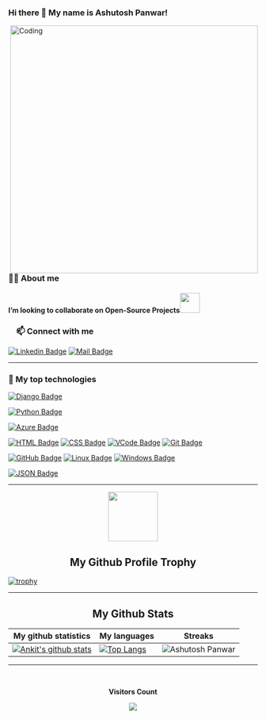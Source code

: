 ### Hi there 👋 My name is Ashutosh Panwar!
<img align="right" alt="Coding" width=500  src="https://www.samarpaninfotech.com/wp-content/uploads/2020/09/WordPress-developer-slider-img.png">

<h3><a id="user-content-about-me" class="anchor" aria-hidden="true" href="#about-me"></a>🙋‍♂️ About me</h3>


<h4>I’m looking to collaborate on Open-Source Projects<img src="https://github.com/rajput2107/rajput2107/blob/master/Assets/Handshake.gif" width="40px"></h4>

<!-- START NEW SECTION -->
 <!-- CONNECT WITH ME LINKS -->
<h3><a id="user-content-about-me" class="anchor" aria-hidden="true" href="#about-me"><svg class="octicon octicon-link" viewBox="0 0 16 16" version="1.1" width="16" height="16" aria-hidden="true"></a>📫 Connect with me</h3>
 
[![Linkedin Badge](https://img.shields.io/badge/LinkedIn-0077B5?style=for-the-badge&logo=linkedin&logoColor=white)](https://www.linkedin.com/in/ashutosh-panwar1100/) [![Mail Badge](https://img.shields.io/badge/Gmail-D14836?style=for-the-badge&logo=gmail&logoColor=white)](mailto:ashupanwar1100@gmail.com) 
<hr>
 
  
 <!-- START NEW SECTION -->
<!--  TOP Technologies That I use Daily  -->
<h3><a id="user-content-about-me" class="anchor" aria-hidden="true" href="#top-technologies"></a>🚀 My top technologies</h3>
 
<!-- [![Flutter Badge](https://img.shields.io/badge/Flutter-02569B?style=for-the-badge&logo=flutter&logoColor=61DAFB)](#)   -->
[![Django Badge](https://img.shields.io/badge/Django-092E20?style=for-the-badge&logo=django&logoColor=61DAFB)](#) 
<!-- [![OpenCV Badge](https://img.shields.io/badge/OpenCV-35495E?style=for-the-badge&logo=OpenCV&logoColor=4FC08D)](#)  -->
<!-- [![Flask Badge](https://img.shields.io/badge/Flask-35495E?style=for-the-badge&logo=Flask&logoColor=4FC08D)](#) -->
 [![Python Badge](https://img.shields.io/badge/Python-35495E?style=for-the-badge&logo=Python&logoColor=4FC08D)](#) 
<!-- [![Java Badge](https://img.shields.io/badge/-Java-007396?style=for-the-badge&labelColor=black&logo=java&logoColor=007396)](#) -->
[![Azure Badge](https://img.shields.io/badge/Microsoft_Azure-0089D6?style=for-the-badge&logo=microsoft-azure&logoColor=white)](#)
<!-- [![Netlify Badge](https://img.shields.io/badge/Netlify-00C7B7?style=for-the-badge&logo=netlify&logoColor=61DAFB)](#) -->
<!-- [![Dart Badge](https://img.shields.io/badge/Dart-0175C2?style=for-the-badge&logo=dart&logoColor=white)](#) -->
<!-- [![c++ Badge](https://img.shields.io/badge/-c++-00599C?style=for-the-badge&labelColor=white&logo=c&logoColor=00599C)](#)  -->
[![HTML Badge](https://img.shields.io/badge/HTML-43853D?style=for-the-badge&logo=HTML&logoColor=white)](#)
[![CSS Badge](https://img.shields.io/badge/CSS-43853D?style=for-the-badge&logo=CSS&logoColor=white)](#) 
[![VCode Badge](https://img.shields.io/badge/VCode-20232A?style=for-the-badge&logo=VCode&logoColor=61DAFB)](#) 
[![Git Badge](https://img.shields.io/badge/Git-20232A?style=for-the-badge&logo=Git&logoColor=61DAFB)](#) 
<!-- [![MYSQL Badge](https://img.shields.io/badge/MYSQL-20232A?style=for-the-badge&logo=MYSQL&logoColor=61DAFB)](#)  -->
[![GitHub Badge](https://img.shields.io/badge/GitHub-20232A?style=for-the-badge&logo=GitHub&logoColor=61DAFB)](#) 
[![Linux Badge](https://img.shields.io/badge/Linux-20232A?style=for-the-badge&logo=Linux&logoColor=61DAFB)](#) 
[![Windows Badge](https://img.shields.io/badge/Windows-20232A?style=for-the-badge&logo=Windows&logoColor=61DAFB)](#) 
<!-- [![MYSQL Badge](https://img.shields.io/badge/MYSQL-20232A?style=for-the-badge&logo=MYSQL&logoColor=61DAFB)](#) / -->
[![JSON Badge](https://img.shields.io/badge/JSON-20232A?style=for-the-badge&logo=JSON&logoColor=61DAFB)](#)  
 <hr>
 
 
<!-- START NEW SECTION -->
<p align="center">
  <img width="100" src="https://user-images.githubusercontent.com/6661165/91657958-61b4fd00-eb00-11ea-9def-dc7ef5367e34.png" />  
  <h2 align="center">My Github Profile Trophy</h2>
</p>

[![trophy](https://github-profile-trophy.vercel.app/?username=AshutoshPanwar&theme=radical&margin-w=40&margin-h=40)](https://github.com/AshutoshPanwar)

<hr>

<!-- START NEW SECTION -->
<p align="center">
 <h2 align="center">My Github Stats</h2>

|My github statistics|My languages|Streaks|
|-|-|-|
|[![Ankit's github stats](https://github-readme-stats.vercel.app/api?username=AshutoshPanwar&show_icons=true&theme=dark&hide_title=true)](https://github.com/AshutoshPanwar)|[![Top Langs](https://github-readme-stats.vercel.app/api/top-langs/?username=AshutoshPanwar&show_icons=true&theme=dark&layout=compact&hide_title=true)](https://github.com/AshutoshPanwar)|![Ashutosh Panwar](https://github-readme-streak-stats.herokuapp.com/?user=AshutoshPanwar&theme=dark)
<hr>

<!-- START NEW SECTION -->
<div align="center">
<br><p align="centre"><b>Visitors Count</b></p>  
<p align="center"><img align="center" src="https://profile-counter.glitch.me/{AshutoshPanwar}/count.svg" /></p> 
<br></div>


<!-- <p align="center">
<img align="" height='120px' src="https://github.com/aryashah2k/aryashah2k/blob/main/assets/Geometric%20White.gif" /><img align="" height='120px' src="https://raw.githubusercontent.com/rodrigograca31/rodrigograca31/master/matrix.svg" /><img align="" height='120px' src="https://github.com/aryashah2k/aryashah2k/blob/main/assets/Geometric%20White.gif" /> -->

